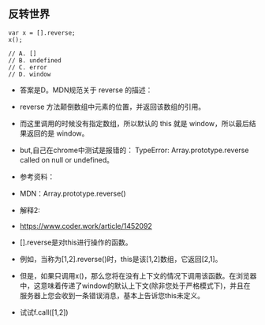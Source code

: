 ## 反转世界

```
var x = [].reverse;
x();

// A. []
// B. undefined
// C. error
// D. window
```

- 答案是D。MDN规范关于 reverse 的描述：
- reverse 方法颠倒数组中元素的位置，并返回该数组的引用。
- 而这里调用的时候没有指定数组，所以默认的 this 就是 window，所以最后结果返回的是 window。
- but,自己在chrome中测试是报错的： TypeError: Array.prototype.reverse called on null or undefined。


- 参考资料：
- MDN：Array.prototype.reverse()

- 解释2:
- https://www.coder.work/article/1452092
- [].reverse是对this进行操作的函数。
- 例如，当称为[1,2].reverse()时，this是该[1,2]数组，它返回[2,1]。
- 但是，如果只调用x()，那么您将在没有上下文的情况下调用该函数。在浏览器中，这意味着传递了window的默认上下文(除非您处于严格模式下)，并且在服务器上您会收到一条错误消息，基本上告诉您this未定义。
- 试试f.call([1,2])
